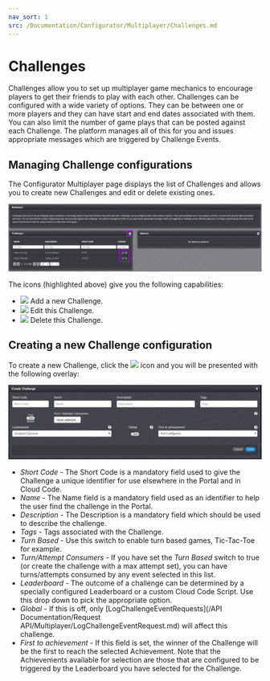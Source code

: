 ```yaml
---
nav_sort: 1
src: /Documentation/Configurator/Multiplayer/Challenges.md
---
```


# Challenges

Challenges allow you to set up multiplayer game mechanics to encourage players to get their friends to play with each other. Challenges can be configured with a wide variety of options. They can be between one or more players and they can have start and end dates associated with them. You can also limit the number of game plays that can be posted against each Challenge. The platform manages all of this for you and issues appropriate messages which are triggered by Challenge Events.

## Managing Challenge configurations

The Configurator Multiplayer page displays the list of Challenges and allows you to create new Challenges and edit or delete existing ones.

![](img/Challenges/1.png)

The icons (highlighted above) give you the following capabilities:

  * ![](/img/fa/plus.png) Add a new Challenge.
  * ![](/img/fa/edit.png) Edit this Challenge.
  * ![](/img/fa/trash.png) Delete this Challenge.

## Creating a new Challenge configuration

To create a new Challenge, click the ![](/img/fa/plus.png) icon and you will be presented with the following overlay:

![](img/Challenges/2.jpg)

  * *Short Code* \- The Short Code is a mandatory field used to give the Challenge a unique identifier for use elsewhere in the Portal and in Cloud Code.
  * *Name* \- The Name field is a mandatory field used as an identifier to help the user find the challenge in the Portal.
  * *Description* \- The Description is a mandatory field which should be used to describe the challenge.
  * *Tags* \- Tags associated with the Challenge.
  * *Turn Based* \- Use this switch to enable turn based games, Tic-Tac-Toe for example.
  * *Turn/Attempt Consumers* \- If you have set the *Turn Based* switch to true (or create the challenge with a max attempt set), you can have turns/attempts consumed by any event selected in this list.
  * *Leaderboard* \- The outcome of a challenge can be determined by a specially configured Leaderboard or a custom Cloud Code Script. Use this drop down to pick the appropriate option.
  * *Global* \- If this is off, only [LogChallengeEventRequests](/API Documentation/Request API/Multiplayer/LogChallengeEventRequest.md) will affect this challenge.
  * *First to achievement* \- If this field is set, the winner of the Challenge will be the first to reach the selected Achievement. Note that the Achievements available for selection are those that are configured to be triggered by the Leaderboard you have selected for the Challenge.
